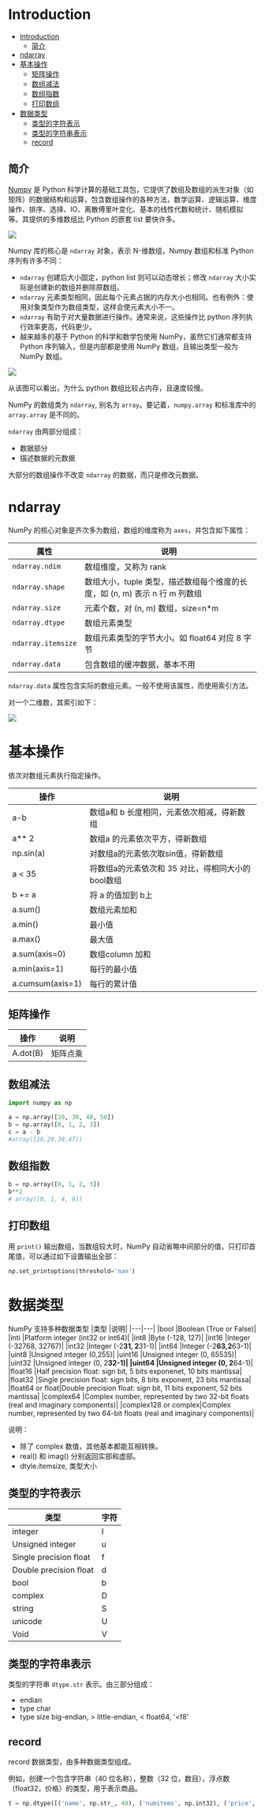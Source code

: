 # Introduction

- [Introduction](#introduction)
  - [简介](#简介)
- [ndarray](#ndarray)
- [基本操作](#基本操作)
  - [矩阵操作](#矩阵操作)
  - [数组减法](#数组减法)
  - [数组指数](#数组指数)
  - [打印数组](#打印数组)
- [数据类型](#数据类型)
  - [类型的字符表示](#类型的字符表示)
  - [类型的字符串表示](#类型的字符串表示)
  - [record](#record)

## 简介

[Numpy](https://github.com/numpy/numpy) 是 Python 科学计算的基础工具包，它提供了数组及数组的派生对象（如矩阵）的数据结构和运算，包含数组操作的各种方法，数学运算、逻辑运算、维度操作、排序、选择、IO、离散傅里叶变化、基本的线性代数和统计、随机模拟等。其提供的多维数组比 Python 的嵌套 list 要快许多。

![](images/2019-09-04-22-25-13.png)

Numpy 库的核心是 `ndarray` 对象，表示 N-维数组，Numpy 数组和标准 Python 序列有许多不同：

- `ndarray` 创建后大小固定，python list 则可以动态增长；修改 `ndarray` 大小实际是创建新的数组并删除原数组。
- `ndarray` 元素类型相同，因此每个元素占据的内存大小也相同。也有例外：使用对象类型作为数组类型，这样会使元素大小不一。
- `ndarray` 有助于对大量数据进行操作。通常来说，这些操作比 python 序列执行效率更高，代码更少。
- 越来越多的基于 Python 的科学和数学包使用 NumPy，虽然它们通常都支持 Python 序列输入，但是内部都是使用 NumPy 数组，且输出类型一般为 NumPy 数组。

![](images/2019-09-04-22-27-56.png)

从该图可以看出，为什么 python 数组比较占内存，且速度较慢。

NumPy 的数组类为 `ndarray`, 别名为 `array`。要记着，`numpy.array` 和标准库中的 `array.array` 是不同的。

`ndarray` 由两部分组成：
- 数据部分
- 描述数据的元数据

大部分的数组操作不改变 `ndarray` 的数据，而只是修改元数据。

# ndarray
NumPy 的核心对象是齐次多为数组，数组的维度称为 `axes`，并包含如下属性：

|属性|说明|
|---|---|
|`ndarray.ndim`|数组维度，又称为 rank|
|`ndarray.shape`|数组大小，tuple 类型，描述数组每个维度的长度，如 (n, m) 表示 n 行 m 列数组|
|`ndarray.size`|元素个数，对 (n, m) 数组，size=n*m|
|`ndarray.dtype`|数组元素类型|
|`ndarray.itemsize`|数组元素类型的字节大小。如 float64 对应 8 字节|
|`ndarray.data`|包含数组的缓冲数据，基本不用|

`ndarray.data` 属性包含实际的数组元素。一般不使用该属性，而使用索引方法。

对一个二维数，其索引如下：

![](images/2019-09-04-22-31-31.png)

# 基本操作
依次对数组元素执行指定操作。

|操作|说明	|
|---|---|
|a-b	|数组a和 b 长度相同，元素依次相减，得新数组|
|a** 2	|数组a 的元素依次平方，得新数组|
|np.sin(a)|对数组a的元素依次取sin值，得新数组|
|a < 35	|将数组a的元素依次和 35 对比，得相同大小的bool数组|
|b += a	|将 a 的值加到 b上|
|a.sum()|数组元素加和|
|a.min()|最小值|
|a.max()|最大值|
|a.sum(axis=0)|数组column 加和|
|a.min(axis=1)|每行的最小值|
|a.cumsum(axis=1)|每行的累计值|


## 矩阵操作

|操作|说明|
|---|---|
|A.dot(B)|矩阵点乘|


## 数组减法
```py
import numpy as np

a = np.array([20, 30, 40, 50])
b = np.array([0, 1, 2, 3])
c = a - b
#array([20,29,38,47])
```

## 数组指数
```py
b = np.array([0, 1, 2, 3])
b**2
# array([0, 1, 4, 9])
```

## 打印数组
用 `print()` 输出数组，当数组较大时，NumPy 自动省略中间部分的值，只打印首尾值，可以通过如下设置输出全部：
```py
np.set_printoptions(threshold='nan')
```

# 数据类型
NumPy 支持多种数据类型
|类型	|说明|
|---|---|
|bool	|Boolean (True or False)|
|inti	|Platform integer (int32 or int64)|
|int8	|Byte (-128, 127)|
|int16	|Integer (-32768, 32767)|
|int32	|Integer (-2**31, 2**31-1)|
|int64	|Integer (-2**63,2**63-1)|
|uint8	|Unsigned integer (0,255)|
|uint16	|Unsigned integer (0, 65535)|
|uint32	|Unsigned integer (0, 2**32-1)|
|uint64	|Unsigned integer (0, 2**64-1)|
|float16	|Half precision float: sign bit, 5 bits exponenet, 10 bits mantissa|
|float32	|Single precision float: sign bits, 8 bits exponent, 23 bits mantissa|
|float64 or float|Double precision float: sign bit, 11 bits exponent, 52 bits mantissa|
|complex64	|Complex number, represented by two 32-bit floats (real and imaginary components)|
|complex128 or complex|Complex number, represented by two 64-bit floats (real and imaginary components)|

说明：
- 除了 complex 数值，其他基本都能互相转换。
- real() 和 imag() 分别返回实部和虚部。
- dtyle.itemsize, 类型大小


## 类型的字符表示
|类型|字符|
|---|---|
|integer|I|
|Unsigned integer|u|
|Single precision float|f|
|Double precision float|d|
|bool|b|
|complex|D|
|string|S|
|unicode|U|
|Void|V|

## 类型的字符串表示
类型的字符串 `dtype.str` 表示。由三部分组成：
- endian
- type char
- type size
big-endian, >
little-endian, <
float64, '<f8'

## record
record 数据类型，由多种数据类型组成。

例如，创建一个包含字符串（40 位名称），整数（32 位，数目），浮点数（float32，价格）的类型，用于表示商品。

```py
t = np.dtype([('name', np.str_, 40), ('numitems', np.int32), ('price', np.float32)])
```